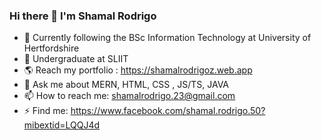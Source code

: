 ### Hi there 👋 I'm Shamal Rodrigo

<!--
**IT21307980/IT21307980** is a ✨ _special_ ✨ repository because its `README.md` (this file) appears on your GitHub profile.-->


- 🔭 Currently following the BSc Information Technology at University of Hertfordshire
- 🌱 Undergraduate at SLIIT
- 🌎 Reach my portfolio : https://shamalrodrigoz.web.app
- 💬 Ask me about MERN, HTML, CSS , JS/TS, JAVA
- 📫 How to reach me: shamalrodrigo.23@gmail.com
- ⚡ Find me: https://www.facebook.com/shamal.rodrigo.50?mibextid=LQQJ4d

